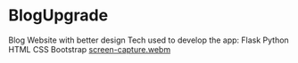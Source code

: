 # BlogUpgrade
 Blog Website with better design
 Tech used to develop the app:
 Flask
 Python
 HTML
 CSS
 Bootstrap
[screen-capture.webm](https://github.com/AymirAydinli/BlogUpgrade/assets/22778361/91af976f-fb2b-4ab2-a6b8-3b8c5830fa1e)
